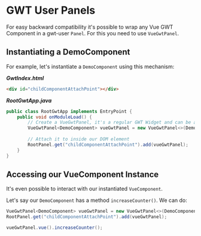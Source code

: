 # GWT User Panels

For easy backward compatibility it's possible to wrap any Vue GWT Component in a gwt-user `Panel`.
For this you need to use `VueGwtPanel`.

## Instantiating a DemoComponent

For example, let's instantiate a `DemoComponent` using this mechanism:
 
***GwtIndex.html***
 
```html
<div id="childComponentAttachPoint"></div>
```
 
***RootGwtApp.java***
 
```java
public class RootGwtApp implements EntryPoint {
    public void onModuleLoad() {
        // Create a VueGwtPanel, it's a regular GWT Widget and can be attached to any GWT Widget
        VueGwtPanel<DemoComponent> vueGwtPanel = new VueGwtPanel<>(DemoComponent.class);
        
        // Attach it to inside our DOM element
        RootPanel.get("childComponentAttachPoint").add(vueGwtPanel);
    }
}
```

## Accessing our VueComponent Instance

It's even possible to interact with our instantiated `VueComponent`.

Let's say our `DemoComponent` has a method `increaseCounter()`.
We can do:

```java
VueGwtPanel<DemoComponent> vueGwtPanel = new VueGwtPanel<>(DemoComponent.class);
RootPanel.get("childComponentAttachPoint").add(vueGwtPanel);

vueGwtPanel.vue().increaseCounter();
```
